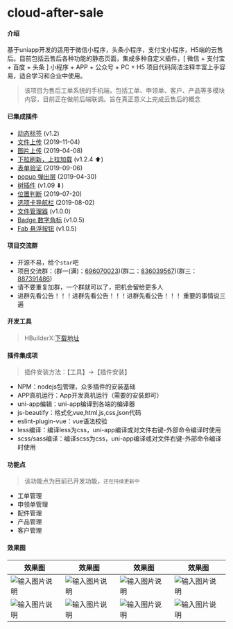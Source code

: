 # cloud-after-sale

#### 介绍
基于uniapp开发的适用于微信小程序，头条小程序，支付宝小程序，H5端的云售后。目前包括云售后各种功能的静态页面，集成多种自定义插件，[ 微信 + 支付宝 + 百度 + 头条 ] 小程序 + APP + 公众号 + PC + H5 项目代码简洁注释丰富上手容易，适合学习和企业中使用。

> 该项目为售后工单系统的手机端，包括工单、申领单、客户、产品等多模块内容，目前正在做前后端联调。旨在真正意义上完成云售后的概念

#### 已集成插件
- [动态标签](https://ext.dcloud.net.cn/plugin?id=316) (v1.2)
- [文件上传](https://ext.dcloud.net.cn/plugin?id=877) (2019-11-04)
- [图片上传](https://ext.dcloud.net.cn/plugin?id=296) (2019-04-08)
- [下拉刷新，上拉加载](https://ext.dcloud.net.cn/plugin?id=343) (v1.2.4 ⬆)
- [表单验证](https://ext.dcloud.net.cn/plugin?id=746) (2019-09-06)
- [popup 弹出层](https://ext.dcloud.net.cn/plugin?id=254) (2019-04-30)
- [树插件](https://ext.dcloud.net.cn/plugin?id=1000) (v1.09 ⬇)
- [位置判断](https://ext.dcloud.net.cn/plugin?id=594) (2019-07-20)
- [选项卡导航栏](https://ext.dcloud.net.cn/plugin?id=626) (2019-08-02)
- [文件管理器](https://ext.dcloud.net.cn/plugin?id=680) (v1.0.0)
- [Badge 数字角标](https://ext.dcloud.net.cn/plugin?id=21) (v1.0.5)
- [Fab 悬浮按钮](https://ext.dcloud.net.cn/plugin?id=144) (v1.0.5)

#### 项目交流群

- 开源不易，给个`star`吧
- 项目交流群：(群一(满)：[696070023](http://shang.qq.com/wpa/qunwpa?idkey=e9aace2bf3e05f37ed5f0377c3827c6683d970ac0bcc61b601f70dc861053229))(群二：[836039567](https://shang.qq.com/wpa/qunwpa?idkey=7bb6f29b27f772aadca9c7c4e384f7833c64e9c3c947b5e946c7b303d1fe174a))(群三：[887391486](https://shang.qq.com/wpa/qunwpa?idkey=a65f2e0292eb1048bb13abb7adca302bd83e3465974861ec1f04c2f7fffc4d99))
- 请不要重复加群，一个群就可以了，把机会留给更多人
- 进群先看公告！！！进群先看公告！！！进群先看公告！！！ 重要的事情说三遍

#### 开发工具

> HBuilderX:[下载地址](https://www.dcloud.io/hbuilderx.html)

#### 插件集成项

> 插件安装方法：【工具】->【插件安装】

- NPM：nodejs包管理，众多插件的安装基础
- APP真机运行：App开发真机运行（需要的安装即可）
- uni-app编辑：uni-app编译到各端的编译器
- js-beautify：格式化vue,html,js,css,json代码
- eslint-plugin-vue：vue语法校验
- less编译：编译less为css，uni-app编译或对文件右键-外部命令编译时使用
- scss/sass编译：编译scss为css，uni-app编译或对文件右键-外部命令编译时使用

#### 功能点

> 该功能点为目前已开发功能，`还在持续更新中`

- 工单管理
- 申领单管理
- 配件管理
- 产品管理
- 客户管理


#### 效果图

效果图|效果图|效果图|效果图
-------|-------|-------|-------
|![输入图片说明](https://images.gitee.com/uploads/images/2020/0210/152434_b36e023c_1541735.png "1.png")|![输入图片说明](https://images.gitee.com/uploads/images/2020/0219/103041_6738cf11_1541735.png "1.png")|![输入图片说明](https://images.gitee.com/uploads/images/2020/0210/152535_2d3e3249_1541735.png "1.png")|![输入图片说明](https://images.gitee.com/uploads/images/2020/0210/152603_2f610677_1541735.png "1.png")|
|![输入图片说明](https://images.gitee.com/uploads/images/2020/0210/152629_8ce90e88_1541735.png "1.png")|![输入图片说明](https://images.gitee.com/uploads/images/2020/0210/152657_5a39487c_1541735.png "1.png")|![输入图片说明](https://images.gitee.com/uploads/images/2020/0219/102857_767524d2_1541735.png "1.png")|![输入图片说明](https://images.gitee.com/uploads/images/2020/0219/102935_f74b3947_1541735.png "1.png")|


